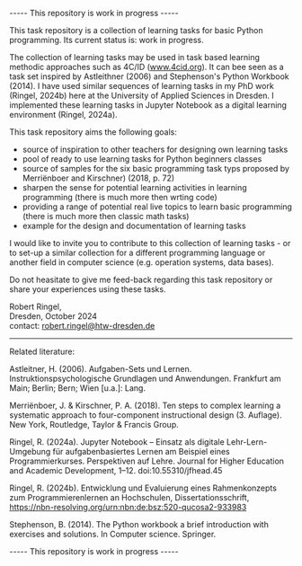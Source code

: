 ----- This repository is work in progress -----

This task repository is a collection of learning tasks for basic Python programming. Its current status is: work in progress.

The collection of learning tasks may be used in task based learning methodic approaches such as 4C/ID (www.4cid.org). It can bee seen as a task set inspired by Astleithner (2006) and Stephenson's Python Workbook (2014). I have used similar sequences of learning tasks in my PhD work (Ringel, 2024b) here at the University of Applied Sciences in Dresden. I implemented these learning tasks in Jupyter Notebook as a digital learning environment (Ringel, 2024a).

This task repository aims the following goals:  
- source of inspiration to other teachers for designing own learning tasks
- pool of ready to use learning tasks for Python beginners classes
- source of samples for the six basic programming task typs proposed by Merriënboer and Kirschner) (2018, p. 72)
- sharpen the sense for potential learning activities in learning programming (there is much more then wrting code)
- providing a range of potential real live topics to learn basic programming (there is much more then classic math tasks)
- example for the design and documentation of learning tasks

I would like to invite you to contribute to this collection of learning tasks - or to set-up a similar collection for a different programming language or another field in computer science (e.g. operation systems, data bases). 

Do not heasitate to give me feed-back regarding this task repository or share your experiences using these tasks.

Robert Ringel,  
Dresden, October 2024  
contact: robert.ringel@htw-dresden.de

--- --- --- --- --- --- --- --- --- --- --- --- --- --- --- 
Related literature:  

Astleitner, H. (2006). Aufgaben-Sets und Lernen. Instruktionspsychologische Grundlagen und Anwendungen. Frankfurt am Main; Berlin; Bern; Wien [u.a.]: Lang.

Merriënboer, J. & Kirschner, P. A. (2018). Ten steps to complex learning a systematic approach to four-component instructional design (3. Auflage). New York, Routledge, Taylor & Francis Group.

Ringel, R. (2024a). Jupyter Notebook – Einsatz als digitale Lehr-Lern-Umgebung für aufgabenbasiertes Lernen am Beispiel eines Programmierkurses. Perspektiven auf Lehre. Journal for Higher Education and Academic Development, 1–12. doi:10.55310/jfhead.45

Ringel, R. (2024b). Entwicklung und Evaluierung eines Rahmenkonzepts zum Programmierenlernen an Hochschulen, Dissertationsschrift, https://nbn-resolving.org/urn:nbn:de:bsz:520-qucosa2-933983

Stephenson, B. (2014). The Python workbook a brief introduction with exercises and solutions. In Computer science. Springer. 


----- This repository is work in progress -----
